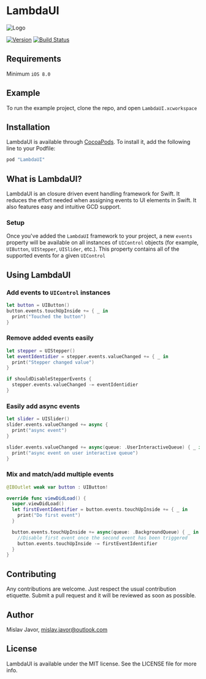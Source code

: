 # LambdaUI


![Logo](https://i.imgur.com/4Iubz3e.png)

[![Version](https://img.shields.io/cocoapods/v/LambdaUI.svg?style=flat)](http://cocoapods.org/pods/LambdaUI)
[![Build Status](https://travis-ci.org/mislavjavor/LambdaUI.svg?branch=master)](https://travis-ci.org/mislavjavor/LambdaUI)

## Requirements

Minimum `iOS 8.0`

## Example

To run the example project, clone the repo, and open `LambdaUI.xcworkspace`

## Installation

LambdaUI is available through [CocoaPods](http://cocoapods.org). To install
it, add the following line to your Podfile:

```ruby
pod "LambdaUI"
```

## What is LambdaUI?

LambdaUI is an closure driven event handling framework for Swift. It reduces the effort needed when assigning events to UI elements in Swift. It also features easy and intuitive GCD support.

### Setup

Once you've added the `LambdaUI` framework to your project, a new `events` property will be available on all instances of `UIControl` objects (for example, `UIButton`, `UIStepper`, `UISlider`, etc.). This property contains all of the supported events for a given `UIControl`

## Using LambdaUI

### Add events to `UIControl` instances

```swift
let button = UIButton()
button.events.touchUpInside += { _ in
  print("Touched the button")
}
```

### Remove added events easily

```swift
let stepper = UIStepper()
let eventIdentidier = stepper.events.valueChanged += { _ in
  print("Stepper changed value")
}

if shouldDisableStepperEvents {
  stepper.events.valueChanged -= eventIdentidier
}
```

### Easily add async events

```swift
let slider = UISlider()
slider.events.valueChanged += async {
  print("async event")
}

slider.events.valueChanged += async(queue: .UserInteractiveQueue) { _ in
  print("async event on user interactive queue")
}
```

### Mix and match/add multiple events

```swift
@IBOutlet weak var button : UIButton!

override func viewDidLoad() {
  super.viewDidLoad()
  let firstEventIdentifier = button.events.touchUpInside += { _ in
    print("Do first event")
  }

  button.events.touchUpInside += async(queue: .BackgroundQueue) { _ in
    //Disable first event once the second event has been triggered
    button.events.touchUpInside -= firstEventIdentifier
  }
}
```

## Contributing
Any contributions are welcome. Just respect the usual contribution etiquette. Submit a pull request and it will be reviewed as soon as possible.

## Author

Mislav Javor, mislav.javor@outlook.com

## License

LambdaUI is available under the MIT license. See the LICENSE file for more info.
